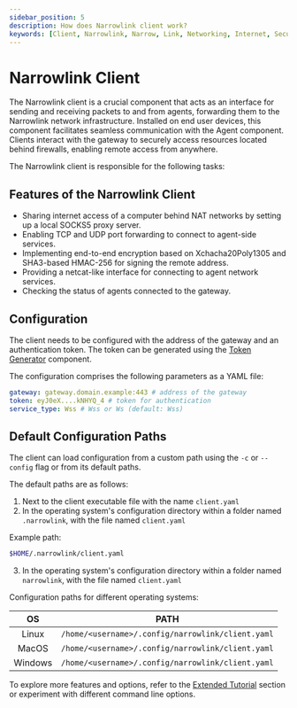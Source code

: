 ```yaml
---
sidebar_position: 5
description: How does Narrowlink client work?
keywords: [Client, Narrowlink, Narrow, Link, Networking, Internet, Security, Privacy, Open Source, Self-hosted, Tutorial, How-to, Guide, Nat, Firewall, Proxy, Reverse Proxy, Tunnel]
---
```


# Narrowlink Client

The Narrowlink client is a crucial component that acts as an interface for sending and receiving packets to and from agents, forwarding them to the Narrowlink network infrastructure. Installed on end user devices, this component facilitates seamless communication with the Agent component. Clients interact with the gateway to securely access resources located behind firewalls, enabling remote access from anywhere.

The Narrowlink client is responsible for the following tasks:

## Features of the Narrowlink Client

- Sharing internet access of a computer behind NAT networks by setting up a local SOCKS5 proxy server.
- Enabling TCP and UDP port forwarding to connect to agent-side services.
- Implementing end-to-end encryption based on Xchacha20Poly1305 and SHA3-based HMAC-256 for signing the remote address.
- Providing a netcat-like interface for connecting to agent network services.
- Checking the status of agents connected to the gateway.

## Configuration

The client needs to be configured with the address of the gateway and an authentication token. The token can be generated using the [Token Generator](/docs/token-generator) component.

The configuration comprises the following parameters as a YAML file:


```yaml
gateway: gateway.domain.example:443 # address of the gateway
token: eyJ0eX....kNHYQ_4 # token for authentication
service_type: Wss # Wss or Ws (default: Wss)
```
## Default Configuration Paths

The client can load configuration from a custom path using the `-c` or `--config` flag or from its default paths.

The default paths are as follows:

1. Next to the client executable file with the name `client.yaml`
2. In the operating system's configuration directory within a folder named `.narrowlink`, with the file named `client.yaml`

Example path:
```bash
$HOME/.narrowlink/client.yaml
```
3. In the operating system's configuration directory within a folder named `narrowlink`, with the file named `client.yaml`

Configuration paths for different operating systems:

| OS | PATH |
|:-:|:-:|
| Linux | `/home/<username>/.config/narrowlink/client.yaml` |
| MacOS | `/home/<username>/.config/narrowlink/client.yaml` |
| Windows | `/home/<username>/.config/narrowlink/client.yaml` |


To explore more features and options, refer to the [Extended Tutorial](/docs/category/extended-tutorial) section or experiment with different command line options.


